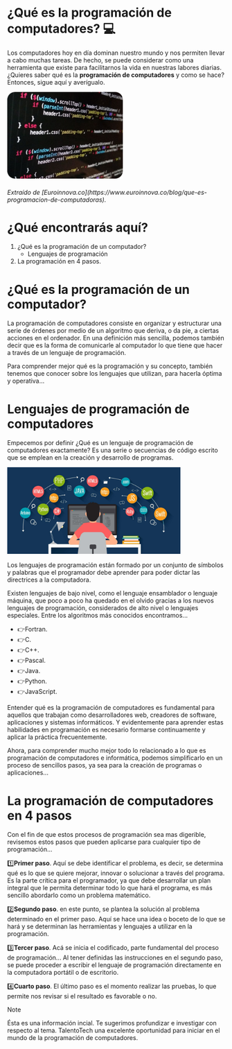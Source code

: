 # ¿Qué es la programación de computadores? :computer:

Los computadores hoy en día dominan nuestro mundo y nos permiten llevar a cabo muchas tareas. De hecho, se puede considerar como una herramienta que existe para facilitarnos la vida en nuestras labores diarias. ¿Quieres saber qué es la **programación de computadores** y como se hace? Entonces, sigue aquí y averígualo.

<img src="images/prog.png" height="200px" />
<h6>Extraído de [Euroinnova.co](https://www.euroinnova.co/blog/que-es-programacion-de-computadoras).

# ¿Qué encontrarás aquí?
1. ¿Qué es la programación de un computador?
   - Lenguajes de programación
2. La programación en 4 pasos.

# ¿Qué es la programación de un computador?
La programación de computadores consiste en organizar y estructurar una serie de órdenes por medio de un algoritmo que deriva, o da pie, a ciertas acciones en el ordenador. En una definición más sencilla, podemos también decir que es la forma de comunicarle al computador lo que tiene que hacer a través de un lenguaje de programación.

Para comprender mejor qué es la programación y su concepto, también tenemos que conocer sobre los lenguajes que utilizan, para hacerla óptima y operativa...

# Lenguajes de programación de computadores
Empecemos por definir ¿Qué es un lenguaje de programación de computadores exactamente? Es una serie o secuencias de código escrito que se emplean en la creación y desarrollo de programas.

<img src="images/lenguajes.jpg" height="200px" />

Los lenguajes de programación están formado por un conjunto de símbolos y palabras que el programador debe aprender para poder dictar las directrices a la computadora.

Existen lenguajes de bajo nivel, como el lenguaje ensamblador o lenguaje máquina, que poco a poco ha quedado en el olvido gracias a los nuevos lenguajes de programación, considerados de alto nivel o lenguajes especiales. Entre los algoritmos más conocidos encontramos...

+ :point_right:Fortran.
+ :point_right:C.
+ :point_right:C++.
+ :point_right:Pascal.
+ :point_right:Java.
+ :point_right:Python.
+ :point_right:JavaScript.

Entender qué es la programación de computadores es fundamental para aquellos que trabajan  como desarrolladores web, creadores de software, aplicaciones y sistemas informáticos. Y evidentemente para aprender estas habilidades en programación es necesario formarse continuamente y aplicar la práctica frecuentemente.

Ahora, para comprender mucho mejor todo lo relacionado a lo que es programación de computadores e informática, podemos simplificarlo en un proceso de sencillos pasos, ya sea para la creación de programas o aplicaciones...

# La programación de computadores en 4 pasos
Con el fin de que estos procesos de programación sea mas digerible, revisemos estos pasos que pueden aplicarse para cualquier tipo de programación...

:one:**Primer paso**. Aquí se debe identificar el problema, es decir, se determina qué es lo que se quiere mejorar, innovar o solucionar a través del programa. Es la parte crítica para el programador, ya que debe desarrollar un plan integral que le permita determinar todo lo que hará el programa, es más sencillo abordarlo como un problema matemático.

:two:**Segundo paso**. en este punto, se plantea la solución al problema determinado en el primer paso. Aquí se hace una idea o boceto de lo que se hará y se determinan las herramientas y lenguajes a utilizar en la programación.

:three:**Tercer paso**. Acá se inicia el codificado, parte fundamental del proceso de programación... Al tener definidas las instrucciones en el segundo paso, se puede proceder a escribir el lenguaje de programación directamente en la computadora portátil o de escritorio.

:four:**Cuarto paso**. El último paso es el momento realizar las pruebas, lo que permite nos revisar si el resultado es favorable o no.

> [!NOTE]
> Ésta es una información incial. Te sugerimos profundizar e investigar con respecto al tema. TalentoTech una excelente oportunidad para iniciar en el mundo de la programación de computadores.
